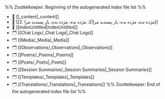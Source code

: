 %% Zoottelkeeper: Beginning of the autogenerated index file list  %%
- 📄 [[_content|_content]]
- 📄 [[2. مژده بده، مژده بده، یار پسندید مرا|2. مژده بده، مژده بده، یار پسندید مرا]]
- 📄 [[indexUntitled|indexUntitled]]
- 🗂️ [[Chat Logs/_Chat Logs|_Chat Logs]]
- 🗂️ [[Media/_Media|_Media]]
- 🗂️ [[Observations/_Observations|_Observations]]
- 🗂️ [[Poems/_Poems|_Poems]]
- 🗂️ [[Poets/_Poets|_Poets]]
- 🗂️ [[Session Summaries/_Session Summaries|_Session Summaries]]
- 🗂️ [[Templates/_Templates|_Templates]]
- 🗂️ [[Translations/_Translations|_Translations]]
%% Zoottelkeeper: End of the autogenerated index file list  %%
